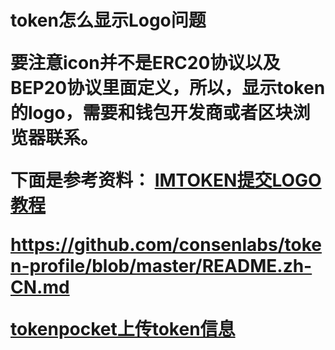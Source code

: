
<h1>token怎么显示Logo问题</h>

要注意icon并不是ERC20协议以及BEP20协议里面定义，所以，显示token的logo，需要和钱包开发商或者区块浏览器联系。

下面是参考资料：
[IMTOKEN提交LOGO教程](https://blog.csdn.net/qq_28269375/article/details/115107696)

https://github.com/consenlabs/token-profile/blob/master/README.zh-CN.md

[tokenpocket上传token信息](https://www.tokenpocket.pro/zh/submit/token)